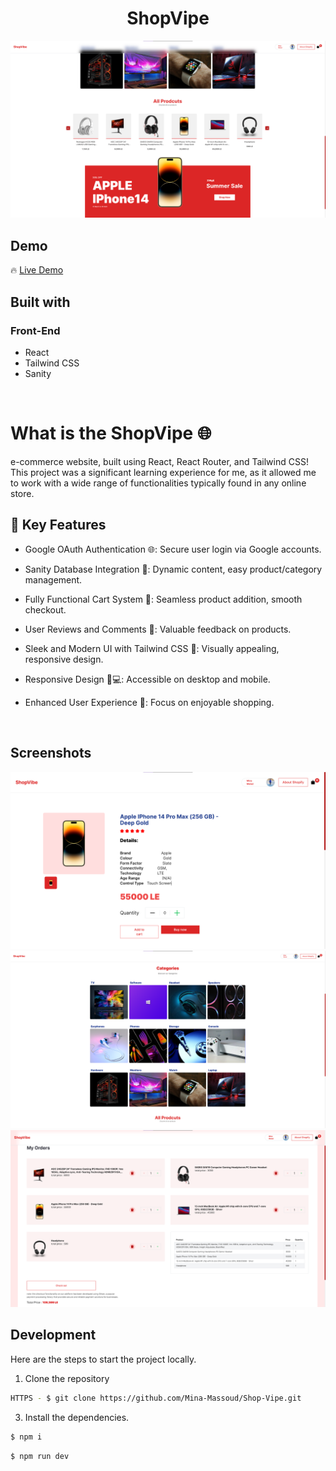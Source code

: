 <h1 align='center'>ShopVipe</h1>

<p align="center">
  <img src="images/1.png" alt="Preview">
</p>
<h2>Demo</h2>

🔥 [Live Demo](https://shop-vipe.vercel.app/#/)

<h2>Built with</h2>

<h3>Front-End</h3>

- React
- Tailwind CSS
- Sanity

</br>

<h1>What is the ShopVipe 🌐</h1>

<p> e-commerce website, built using React, React Router, and Tailwind CSS! This project was a significant learning experience for me, as it allowed me to work with a wide range of functionalities typically found in any online store.
</p>



<h2>🚀 Key Features</h2>

- Google OAuth Authentication 🌐: Secure user login via Google accounts.

- Sanity Database Integration 🔄: Dynamic content, easy product/category management.

- Fully Functional Cart System 🛒: Seamless product addition, smooth checkout.

- User Reviews and Comments 💬: Valuable feedback on products.

- Sleek and Modern UI with Tailwind CSS 🎨: Visually appealing, responsive design.

- Responsive Design 📱💻: Accessible on desktop and mobile.

- Enhanced User Experience 🌟: Focus on enjoyable shopping.

</br>

<h2>Screenshots</h2>

![](images/2.png)
![](images/3.png)
![](images/4.png)
</br>

<h2>Development</h2>

Here are the steps to start the project locally.

1. Clone the repository

```sh
HTTPS - $ git clone https://github.com/Mina-Massoud/Shop-Vipe.git
```

3. Install the dependencies.

```sh
$ npm i
```


```sh
$ npm run dev
```
